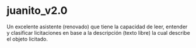 # juanito_v2.0
Un excelente asistente (renovado) que tiene la capacidad de leer, entender y clasificar licitaciones en base a la descripción (texto libre) la cual describe el objeto licitado.

